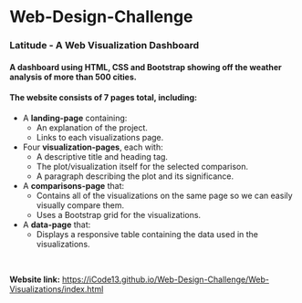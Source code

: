 # Web-Design-Challenge <br/>


### Latitude - A Web Visualization Dashboard 
#### A dashboard using HTML, CSS and Bootstrap showing off the weather analysis of more than 500 cities. <br/>


#### The website consists of 7 pages total, including:

* A **landing-page** containing:
     * An explanation of the project.
     * Links to each visualizations page. 
* Four **visualization-pages**, each with:
     * A descriptive title and heading tag.
     * The plot/visualization itself for the selected comparison.
     * A paragraph describing the plot and its significance.
* A **comparisons-page** that:
     * Contains all of the visualizations on the same page so we can easily visually compare them.
     * Uses a Bootstrap grid for the visualizations.
* A **data-page** that:
     * Displays a responsive table containing the data used in the visualizations. 
     
<br/>

**Website link:** https://iCode13.github.io/Web-Design-Challenge/Web-Visualizations/index.html
  